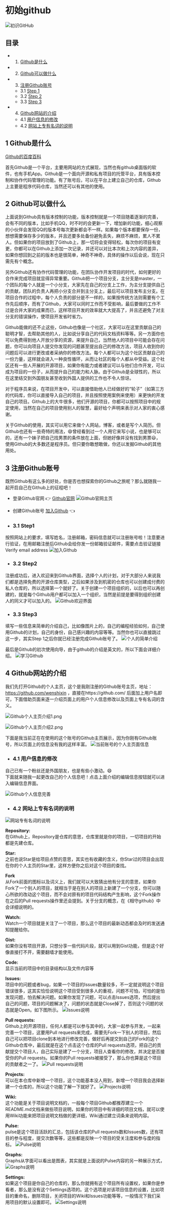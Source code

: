 # 初始github
![初识GitHub](../img/github/初识Github.png)

## 目录
- 1. [Github是什么](#1-github是什么) 
- 2. [Github可以做什么](#2-github可以做什么)
- 3. [注册Github账号](#3-注册github账号)
	- 3.1 [Step 1](#31-step1)
	- 3.2 [Step 2](#32-step2)
	- 3.3 [Step 3](#33-step3)
- 4. [Github网站的介绍](#4-Github网站的介绍)
	- 4.1 [用户信息的修改](#41-用户信息的修改)
	- 4.2 [网站上专有名词的说明](#42-网站上专有名词的说明)

## 1 Github是什么
[Github的百度百科](http://baike.baidu.com/link?url=WDFA0PF6QxWuccDtdEZGIbtDZx5KN45Ei-MFKc_qjkFDP58IpJUW5r8P7hbISWPF7Me4tzsIjsBTflj4u55KfK) 

首先Github是一个平台，主要用网站的方式展现，当然也有github桌面版的软件，也有手机App。Github是一个面向开源和私有项目的托管平台，具有版本控制和协作代码管理的功能。有了账号后，可以在平台上建立自己的仓库，Github上主要是程序代码仓库，当然还可以有其他的使用。

## 2 Github可以做什么
上面说到Github具有版本控制的功能，版本控制就是一个项目随着逐渐的完善，会有不同的版本，比如手机QQ，时不时的会更新一下，增加新的功能，细心观察的小伙伴会发现QQ的版本号每次更新都会不一样。如果每个版本都要保存一份，想想需要保存多少的版本，并且还要多处备份避免丢失，麻烦不麻烦，累人不累人。但如果你的项目放到了Github上，那一切将会变得轻松，每次你的项目有变更，你都可以在Github上添加一次记录，并还可以对比本次和上次内容的差异，如果你想回到之前的版本也是很简单，神奇不神奇，具体的操作以后会说，现在只需先有个概念。

另外Github还有协作代码管理的功能，在团队协作开发项目的时代，如何更好的合作来完成项目就显得异常重要。Github把一个项目分支，主分支是master，一个团队的每个人就是一个小分支，大家先在自己的分支上工作，为主分支提供自己的贡献，团队的负责人再把小分支合并到主分支上，最后可以项目发布主分支。在项目合作的过程中，每个人负责的部分是不一样的，如果按传统方法则需要有个工作先后顺序，而有了Github，大家可以同时工作而不受影响，最后要做的工作不过是合并大家的成果而已，这样项目开发的效率就大大提高了，并且还避免了对主分支的错误操作，使项目开发省时省力。

Github能做的还不止这些，Github也像是一个社区，大家可以在这里贡献自己的聪明才智，去帮助其他的人，比如说分享自己的代码文档资料等等。另一方面你也可以免费得到他人开放分享的资源，来提升自己，当然他人的项目中可能会存在问题，你可以向项目人提交你发现的问题甚至提出自己的修改方法，项目人收到你的问题后可以进行更改或者采纳你的修改方法。每个人都可以为这个社区贡献自己的一份力量，这样就会进入一种良性循环，从而让社区的每个人都从中受益。这个社区还有一些人开展的开源项目，如果你有能力或者建议可以与他们合作开发，可以成为项目的一份子，从而提升自己的能力和人脉。由于Github是全球性的，所以在这里结交到外国朋友甚至收到外国人提供的工作也不令人惊讶。

对于程序员来说，在项目开发中，可以直接借助他人已经做好的“轮子”（如第三方的代码库，你可以直接导入自己的项目，并且按照使用案例来使用）来更快的开发自己的项目。Github上的大牛很多，他们开源的项目，你都可以按照项目中的规定使用，当然在自己的项目使用别人的智慧，最好给个声明来表示对人家的衷心感谢。

关于Github的使用，其实可以用它来做个人网站，博客，或者是写个人简历。但Github也还有一些奇特的用法，:smile:曾经看到过一个人用它来写小说，也是够可以的，还有一个妹子把自己找男票的条件放在上面，但她好像并没有找到男票:smiley:，使用Github的大多数还是程序员。但只要你敢想敢做，你还以发掘Github的其他用处。

## 3 注册Github账号 
既然Github有这么多的好处，你是否也想探索你的Github之旅呢？那么就随我一起开启自己在Github上的征程吧！

- 登录Github官网 :point_right: [Github官网](https://github.com/)
![Github官网主页](../img/github/Github官网主页.png)

- 创建Github账号 [加入Github](https://github.com/join?source=login) :point_left:

- ### 3.1 Step1
按照网站上的要求，填写姓名，注册邮箱，密码信息就可以注册账号啦！注意要进行验证，在用邮箱注册后Github会给你发一份邮箱验证邮件，需要点击验证链接 Verify email address 
![加入Github](../img/github/加入Github.png)

- ### 3.2 Step2
注册成功后，进入欢迎来到Github界面，选择个人的计划，对于大部分人来说我们都是选择免费的开源仓库类型，之后如果涉及到机密的仓库也可以创建成付费的私人仓库的，所以选择第一个就好了。关于创建一个项目组织的，以后也可以再创建的，就是每个Github用户都可以加入一个组织，当然是前提是要得到组织创建人的同义才可以加入的。
![Github欢迎界面](../img/github/Github欢迎界面.png)

- ### 3.3 Step3
填写一些信息来简单的介绍自己，比如像图片上的，自己的编程经验如何，自己使用Github的计划，自己的身份，自己感兴趣的内容等等。当然你也可以直接跳过这一步，其实Step 1之后你就已经注册完成Github账号了。
![个人的简单介绍](../img/github/个人的简单介绍.png)

最后是Github的初次使用向导，由于github的介绍是英文的，所以下面会详细介绍。
![学习Github](../img/github/学习Github.png)

## 4 Github网站的介绍
我们先打开Github的个人主页，这个是我刚注册的Github账号主页，地址：https://github.com/wenshixin ，直接在https://github.com/ 后面加上用户名即可，下面借助页面来逐一介绍页面上的用户个人信息修改以及页面上专有名词的含义。

![Github个人主页介绍1.png](../img/github/Github个人主页介绍1.png)

![Github个人主页介绍2.png](../img/github/Github个人主页介绍2.png)

下面是我当前正在在使用的这个账号的Github主页展示，因为你刚有Github账号，所以页面上的信息没有我的这样丰富。
![当前账号的个人主页面信息](../img/github/当前账号的个人主页面信息.png)

- ### 4.1 用户信息的修改
自己已有一个粉丝还是外国朋友，也是有些小激动。:smile:  
下面就来随我一起更改自己的个人信息吧！点击上面介绍的编辑信息按钮就可以进入编辑信息界面。

![Github个人信息完善](../img/github/Github个人信息完善.png)

- ### 4.2 网站上专有名词的说明

![网站专有名词的说明](../img/github/网站专有名词的说明.png)

**Repository:**  
在Github上，Repository是仓库的意思，仓库里就是你的项目，一切项目的开始都是先建仓库。

**Star:**  
之前也说Star是给项目点赞的意思，其实也有收藏的含义，你Star过的项目会出现在你的个人主页的Star里，这样方便你之后对这个项目的查找。

**Fork**  
从Fork前面的图标以及词义上，我们就可以大致猜出他有分支的意思，如果你Fork了一个别人的项目，就相当于是在别人的项目上新建了一个分支，你可以随心所欲的改动这个项目，而不会对原有的项目代码结构产生影响，这个Fork操作在之后的Pull requests操作里还会提到。关于分支的概念，在《相守github》中会详细说明的。

**Watch:**  
Watch一个项目就是关注了一个项目，那么这个项目的最新动态都会及时的发送通知提醒给你。

**Gist:**  
如果你没有项目开源，只想分享一些代码片段，就可以用到Gist功能，但是这个好像直接打不开，需要翻墙才能使用。

**Code:**  
显示当前的项目中的目录结构以及文件内容等

**Issues:**  
项目中的问题或者bug，如果一个项目的Issues数量较多，不一定就说明这个项目错误很多，这其实恰恰说明这个项目受到很多人的重视，问题不可怕，可怕的是怕发现问题，怕去解决问题。如果你发现了问题，可以点击Issues选项，然后提出自己的问题，项目的问题解决了，问题的状态就是Close掉了，否则这个问题的状态就是Open。如下图所示。
![Issues说明](../img/github/Issues说明.png)

**Pull requests:**  
 Github上的开源项目，任何人都是可以参与其中的，大家一起参与开发，一起来完善一个项目，这要用Pull requests来完成，需要先Fork一下别人的项目，然后自己可以把项目clone到本地进行修改完善，做好后再提交到自己的Fork的这个Github仓库中，最后就是在这个点击这个仓库的Pull requests选项，把自己的贡献提交个项目人，自己实际是建了一个分支，项目人查看你的修改，并决定是否接受你的Pull requests。如果你的Pull requests被接受了，那么你也算是这个项目的贡献者之一了。
![Pull requests说明](../img/github/Pullrequests说明.png)

**Projects:**  
可以在本仓库中新增一个项目，这个功能基本没人用到，新增一个项目我会选择新建一个仓库的，所以这个功能了解一下就好了。
![Projects说明](../img/github/Projects说明.png)

**Wiki:**  
这个功能是关于项目说明文档的，一般每个项目Github都推荐建立一个README.md文档来做些项目说明，如果你的项目中有详细的项目文档，就可以使用Wiki功能来把项目说明文档做的更详细，Wiki通过建立词条来说明内容。

**Pulse:**  
pulse是这个项目活跃的汇总，包括该仓库的Pull requests数和Issues数，还有项目的参与程度，提交次数等等，这些都是反映一个项目的受关注度和参与度的指标。
![Pulse说明](../img/github/Pulse说明.png)

**Graphs:**  
Graphs从字面可以看出是图表，其实就是上面说的Pulse内容的另一种展示方式，
![Graphs说明](../img/github/Graphs说明.png)

**Settings:**  
如果这个项目是你自己的仓库的，那么你就拥有这个项目所有设置权，如果你是参看者，那么是没有这个Settings选项的。这个选项是对该项目信息的设置，比如项目的重命名，删除项目，关闭项目的Wiki和Issues功能等等，一般情况下我们采用项目的默认设置即可。
![Settings说明](../img/github/Settings说明.png)


